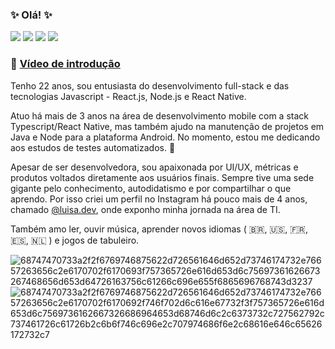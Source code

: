 ### ✨ Olá! ✨
[<img src="https://img.shields.io/badge/instagram-%23E4405F.svg?&style=for-the-badge&logo=instagram&logoColor=white" />](https://instagram.com/luisa.dev)
[<img src="https://img.shields.io/badge/linkedin-%230077B5.svg?&style=for-the-badge&logo=linkedin&logoColor=white" />](https://www.linkedin.com/in/luisabfs/)
[<img src="https://img.shields.io/badge/youtube-%23c4302b.svg?&style=for-the-badge&logo=youtube&logoColor=white%22">](https://youtu.be/GwClERflCVw)
[<img src="https://img.shields.io/badge/website-%236594a5.svg?&style=for-the-badge&logo=librarything&logoColor=white">](https://luisa.dev)

### 🔗 [Vídeo de introdução](https://youtu.be/GwClERflCVw)

<!-- [<img src="https://img.shields.io/badge/twitch-%239146FF.svg?&style=for-the-badge&logo=twitch&logoColor=white" />](https://www.twitch.tv/luiiy_) -->
<!-- [<img src="https://img.shields.io/badge/twitter-%231DA1F2.svg?&style=for-the-badge&logo=twitter&logoColor=white" />](https://twitter.com) -->
<!-- [<img src="https://img.shields.io/badge/spotify-%231ED760.svg?&style=for-the-badge&logo=spotify&logoColor=white" />](https://open.spotify.com/user/12142458787) -->

Tenho 22 anos, sou entusiasta do desenvolvimento full-stack e das tecnologias Javascript - React.js, Node.js e React Native. 

Atuo há mais de 3 anos na área de desenvolvimento mobile com a stack Typescript/React Native, mas também ajudo na manutenção de projetos em Java e Node para a plataforma Android. No momento, estou me dedicando aos estudos de testes automatizados. :green_heart:

Apesar de ser desenvolvedora, sou apaixonada por UI/UX, métricas e produtos voltados diretamente aos usuários finais. Sempre tive uma sede gigante pelo conhecimento, autodidatismo e por compartilhar o que aprendo. Por isso criei um perfil no Instagram há pouco mais de 4 anos, chamado [@luisa.dev](https://instagram.com/luisa.dev), onde exponho minha jornada na área de TI.

Também amo ler, ouvir música, aprender novos idiomas ( 🇧🇷, :us:, 🇫🇷, :es:, 🇳🇱 ) e jogos de tabuleiro.

<!-- <p>
  <img src="https://github-readme-stats.vercel.app/api?username=luisabfs&theme=dracula&line_height=27">
  <img src="https://github-readme-stats.vercel.app/api/top-langs/?username=luisabfs&hide=html,css,ruby,starlark,kotlin,python,handlebars,shell,objective-c&theme=dracula">
</p> -->

![68747470733a2f2f6769746875622d726561646d652d73746174732e76657263656c2e6170702f6170693f757365726e616d653d6c75697361626673267468656d653d64726163756c61266c696e655f6865696768743d3237](https://user-images.githubusercontent.com/21061462/213342598-18cccd8a-6215-49c1-80da-798e6383ddb8.svg)
![68747470733a2f2f6769746875622d726561646d652d73746174732e76657263656c2e6170702f6170692f746f702d6c616e67732f3f757365726e616d653d6c7569736162667326686964653d68746d6c2c6373732c727562792c737461726c61726b2c6b6f746c696e2c707974686f6e2c68616e646c65626172732c7](https://user-images.githubusercontent.com/21061462/213342605-50e69155-9c62-4c8b-83e6-83548d0f5560.svg)
